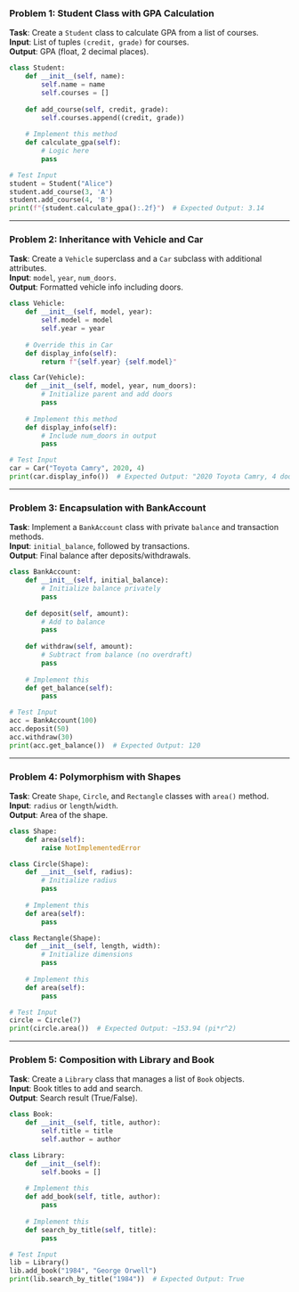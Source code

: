 

### **Problem 1: Student Class with GPA Calculation**
**Task**: Create a `Student` class to calculate GPA from a list of courses.  
**Input**: List of tuples `(credit, grade)` for courses.  
**Output**: GPA (float, 2 decimal places).  

```python
class Student:
    def __init__(self, name):
        self.name = name
        self.courses = []
    
    def add_course(self, credit, grade):
        self.courses.append((credit, grade))
    
    # Implement this method
    def calculate_gpa(self):
        # Logic here
        pass

# Test Input
student = Student("Alice")
student.add_course(3, 'A')
student.add_course(4, 'B')
print(f"{student.calculate_gpa():.2f}")  # Expected Output: 3.14
```

---

### **Problem 2: Inheritance with Vehicle and Car**
**Task**: Create a `Vehicle` superclass and a `Car` subclass with additional attributes.  
**Input**: `model`, `year`, `num_doors`.  
**Output**: Formatted vehicle info including doors.  

```python
class Vehicle:
    def __init__(self, model, year):
        self.model = model
        self.year = year
    
    # Override this in Car
    def display_info(self):
        return f"{self.year} {self.model}"

class Car(Vehicle):
    def __init__(self, model, year, num_doors):
        # Initialize parent and add doors
        pass
    
    # Implement this method
    def display_info(self):
        # Include num_doors in output
        pass

# Test Input
car = Car("Toyota Camry", 2020, 4)
print(car.display_info())  # Expected Output: "2020 Toyota Camry, 4 doors"
```

---

### **Problem 3: Encapsulation with BankAccount**
**Task**: Implement a `BankAccount` class with private `balance` and transaction methods.  
**Input**: `initial_balance`, followed by transactions.  
**Output**: Final balance after deposits/withdrawals.  

```python
class BankAccount:
    def __init__(self, initial_balance):
        # Initialize balance privately
        pass
    
    def deposit(self, amount):
        # Add to balance
        pass
    
    def withdraw(self, amount):
        # Subtract from balance (no overdraft)
        pass
    
    # Implement this
    def get_balance(self):
        pass

# Test Input
acc = BankAccount(100)
acc.deposit(50)
acc.withdraw(30)
print(acc.get_balance())  # Expected Output: 120
```

---

### **Problem 4: Polymorphism with Shapes**
**Task**: Create `Shape`, `Circle`, and `Rectangle` classes with `area()` method.  
**Input**: `radius` or `length`/`width`.  
**Output**: Area of the shape.  

```python
class Shape:
    def area(self):
        raise NotImplementedError

class Circle(Shape):
    def __init__(self, radius):
        # Initialize radius
        pass
    
    # Implement this
    def area(self):
        pass

class Rectangle(Shape):
    def __init__(self, length, width):
        # Initialize dimensions
        pass
    
    # Implement this
    def area(self):
        pass

# Test Input
circle = Circle(7)
print(circle.area())  # Expected Output: ~153.94 (pi*r^2)
```

---

### **Problem 5: Composition with Library and Book**
**Task**: Create a `Library` class that manages a list of `Book` objects.  
**Input**: Book titles to add and search.  
**Output**: Search result (True/False).  

```python
class Book:
    def __init__(self, title, author):
        self.title = title
        self.author = author

class Library:
    def __init__(self):
        self.books = []
    
    # Implement this
    def add_book(self, title, author):
        pass
    
    # Implement this
    def search_by_title(self, title):
        pass

# Test Input
lib = Library()
lib.add_book("1984", "George Orwell")
print(lib.search_by_title("1984"))  # Expected Output: True
```

